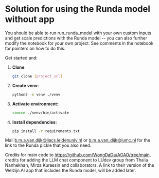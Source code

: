 # Solution for using the Runda model without app

You should be able to run run_runda_model with your own custom inputs and get scale predictions with the Runda model -- you can also further modify the notebook for your own project. 
See comments in the notebook for pointers on how to do this.

Get started and:

1. **Clone**
   
    ```bash
    git clone [project_url]
    ```

2. **Create venv:** 

    ```bash
    python3 -m venv ./venv
    ```

3. **Activate environment:** 

    ```bash
    source ./venv/bin/activate
    ```

4. **Install dependencies:** 

    ```bash
    pip install -r requirements.txt
    ```


Mail b.m.a.van.dijk@liacs.leidenuniv.nl or b.m.a.van_dijk@lumc.nl for the link to the Runda pickle that you also need. 

Credits for main code to <https://github.com/WongDaDa/AOAO/tree/main>, credits for adding the LLM chat component to LUdev group from Thalia Nanhekhan, Mirza Kuraesin and collaborators. A link to their version of the Welzijn.AI app that includes the Runda model, will be added later.    
